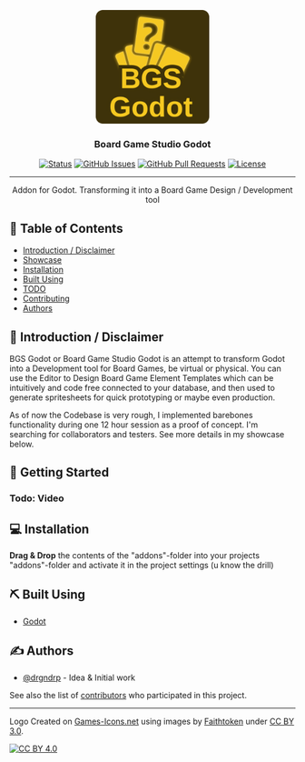 <p align="center">
  <a href="" rel="noopener">
 <img width=200px height=200px src="BGS-Godot-LogoTemp.svg" alt="Project logo"></a>
</p>

<h3 align="center">Board Game Studio Godot</h3>

<div align="center">

[![Status](https://img.shields.io/badge/status-active-success.svg)]()
[![GitHub Issues](https://img.shields.io/github/issues/drgndrp/BGS-Godot.svg)](https://github.com/drgndrp/BGS-Godot/issues)
[![GitHub Pull Requests](https://img.shields.io/github/issues-pr/drgndrp/BGS-Godot.svg)](https://github.com/drgndrp/BGS-Godot/pulls)
[![License](https://img.shields.io/badge/license-GPL_3.0-blue.svg)](/LICENSE)

</div>

---

<p align="center"> Addon for Godot. Transforming it into a Board Game Design / Development tool
    <br> 
</p>

## 📝 Table of Contents

- [Introduction / Disclaimer](#about)
- [Showcase](#showcase)
- [Installation](#Installation)
- [Built Using](#built_using)
- [TODO](../TODO.md)
- [Contributing](../CONTRIBUTING.md)
- [Authors](#authors)

## 🧐 Introduction / Disclaimer <a name = "about"></a>

BGS Godot or Board Game Studio Godot is an attempt to transform Godot into a Development tool for Board Games, be virtual or physical. You can use the Editor to Design Board Game Element Templates which can be intuitively and code free connected to your database, and then used to generate spritesheets for quick prototyping or maybe even production.

As of now the Codebase is very rough, I implemented barebones functionality during one 12 hour session as a proof of concept. I'm searching for collaborators and testers. See more details in my showcase below.

## 🏁 Getting Started <a name = "Showcase"></a>

### Todo: Video

## 💻 Installation <a name = "Installation"></a>

**Drag & Drop**  the contents of the "addons"-folder into your projects "addons"-folder and activate it in the project settings (u know the drill)

## ⛏️ Built Using <a name = "built_using"></a>

- [Godot](https://godotengine.org/)

## ✍️ Authors <a name = "authors"></a>

- [@drgndrp](https://github.com/drgndrp) - Idea & Initial work

See also the list of [contributors](https://github.com/drgndrp/BGS-Godot/contributors) who participated in this project.



---
Logo Created on [Games-Icons.net](https://game-icons.net/) using images by [Faithtoken](http://www.faithtoken.com/) under 
[CC BY 3.0][cc-by].

[![CC BY 4.0][cc-by-image]][cc-by]

[cc-by]: http://creativecommons.org/licenses/by/3.0/
[cc-by-image]: https://i.creativecommons.org/l/by/3.0/88x31.png
[cc-by-shield]: https://img.shields.io/badge/License-CC%20BY%204.0-lightgrey.svg